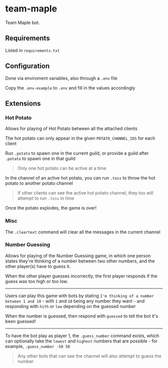 # team-maple

Team Maple bot.

## Requirements

Listed in `requirements.txt`

## Configuration

Done via enviroment variables, also through a `.env` file

Copy the `.env-example` to `.env` and fill in the values accordingly

## Extensions

### Hot Potato

Allows for playing of Hot Potato between all the attached clients

The hot potato can only appear in the given `POTATO_CHANNEL_IDS` for each client

Run `.potato` to spawn one in the current guild, or provide a guild after `.potato` to spawn one in that guild

> Only one hot potato can be active at a time

In the channel of an active hot potato, you can run `.toss` to throw the hot potato to another potato channel

> If other clients can see the active hot potato channel, they too will attempt to run `.toss` in time

Once the potato explodes, the game is over!

### Misc

The `.cleartext` command will clear all the messages in the current channel

### Number Guessing

Allows for playing of the Number Guessing game, in which one person states they're thinking of a number between two other numbers, and the other player(s) have to guess it.

When the other player guesses incorrectly, the first player responds if the guess was too high or too low.

***

Users can play this game with bots by stating `I'm thinking of a number between 1 and 10` - with `1` and `10` being any number they want - and responding with `hith` or `low` depending on the guessed number

When the number is guessed, then respond with `guessed` to tell the bot it's been guessed!

***

To have the bot play as player 1, the `.guess_number` command exists, which can optionally take the `lowest` and `highest` numbers that are possible - for example, `.guess_number -50 50`

> Any other bots that can see the channel will also attempt to guess the number
